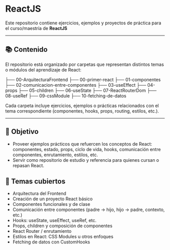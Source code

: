 # ReactJS

Este repositorio contiene ejercicios, ejemplos y proyectos de práctica para el curso/maestría de **ReactJS**

---

## 📚 Contenido

El repositorio está organizado por carpetas que representan distintos temas o módulos del aprendizaje de React:

├── 00-ArquitecturaFrontend
├── 00-primer-react
├── 01-componentes
├── 02-comunicacion-entre-componentes
├── 03-useEffect
├── 04-props
├── 05-children
├── 06-useState
├── 07-ReactRouterDom
├── 08-useRef
├── 09-cssModule
├── 10-fetching-de-datos


Cada carpeta incluye ejercicios, ejemplos o prácticas relacionados con el tema correspondiente (componentes, hooks, props, routing, estilos, etc.).

---

## 🎯 Objetivo

- Proveer ejemplos prácticos que refuercen los conceptos de React: componentes, estado, props, ciclo de vida, hooks, comunicación entre componentes, enrutamiento, estilos, etc.  
- Servir como repositorio de estudio y referencia para quienes cursan o repasan React.

## 🧩 Temas cubiertos

- Arquitectura del Frontend
- Creación de un proyecto React básico
- Componentes funcionales y de clase
- Comunicación entre componentes (padre → hijo, hijo → padre, contexto, etc.)
- Hooks: useState, useEffect, useRef, etc.
- Props, children y composición de componentes
- React Router / enrutamiento
- Estilos en React: CSS Modules u otros enfoques
- Fetching de datos con CustomHooks